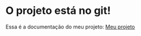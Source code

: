 # O projeto está no git!

 Essa é a documentação do meu projeto: [Meu projeto](https://almeidamariana.github.io/estrutura_projeto/)
